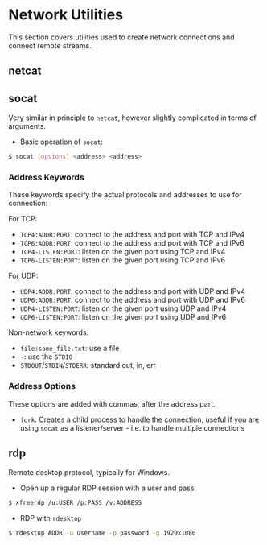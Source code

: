 # Network Utilities

This section covers utilities used to create network connections and connect remote streams.

## netcat

## socat

Very similar in principle to `netcat`, however slightly complicated in terms of arguments.

- Basic operation of `socat`:

```bash
$ socat [options] <address> <address>
```

### Address Keywords

These keywords specify the actual protocols and addresses to use for connection:

For TCP:

- `TCP4:ADDR:PORT`: connect to the address and port with TCP and IPv4
- `TCP6:ADDR:PORT`: connect to the address and port with TCP and IPv6
- `TCP4-LISTEN:PORT`: listen on the given port using TCP and IPv4
- `TCP6-LISTEN:PORT`: listen on the given port using TCP and IPv6

For UDP:

- `UDP4:ADDR:PORT`: connect to the address and port with UDP and IPv4
- `UDP6:ADDR:PORT`: connect to the address and port with UDP and IPv6
- `UDP4-LISTEN:PORT`: listen on the given port using UDP and IPv4
- `UDP6-LISTEN:PORT`: listen on the given port using UDP and IPv6

Non-network keywords:

- `file:some_file.txt`: use a file
- `-`: use the `STDIO`
- `STDOUT`/`STDIN`/`STDERR`: standard out, in, err

### Address Options

These options are added with commas, after the address part.

- `fork`: Creates a child process to handle the connection, useful if you are using `socat` as a listener/server - i.e. to handle multiple connections

## rdp

Remote desktop protocol, typically for Windows.

- Open up a regular RDP session with a user and pass

```bash
$ xfreerdp /u:USER /p:PASS /v:ADDRESS
```

- RDP with `rdesktop`

```bash
$ rdesktop ADDR -u username -p password -g 1920x1080
```
